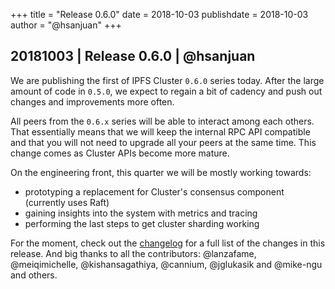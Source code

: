 +++
title = "Release 0.6.0"
date = 2018-10-03
publishdate = 2018-10-03
author = "@hsanjuan"
+++

## 20181003 | Release 0.6.0 | @hsanjuan

We are publishing the first of IPFS Cluster `0.6.0` series today. After the large amount of code in `0.5.0`, we expect to regain a bit of cadency and push out changes and improvements more often.

All peers from the `0.6.x` series will be able to interact among each others. That essentially means that we will keep the internal RPC API compatible and that you will not need to upgrade all your peers at the same time. This change comes as Cluster APIs become more mature.

On the engineering front, this quarter we will be mostly working towards:

* prototyping a replacement for Cluster's consensus component (currently uses Raft)
* gaining insights into the system with metrics and tracing
* performing the last steps to get cluster sharding working

For the moment, check out the [changelog](https://github.com/ipfs-cluster/ipfs-cluster/blob/master/CHANGELOG.md) for a full list of the changes in this release. And big thanks to all the contributors: @lanzafame, @meiqimichelle, @kishansagathiya, @cannium, @jglukasik and @mike-ngu and others.
